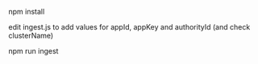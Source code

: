 npm install

edit ingest.js to add values for appId, appKey and authorityId (and check clusterName)

npm run ingest

